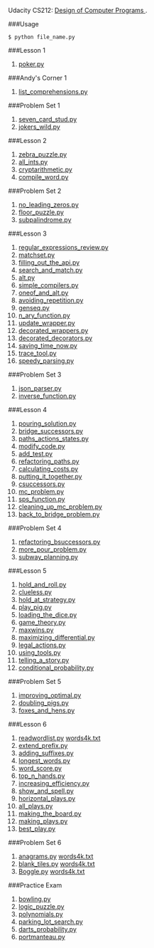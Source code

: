 Udacity CS212: [Design of Computer Programs
](https://www.udacity.com/course/design-of-computer-programs--cs212).

###Usage
```
$ python file_name.py
```

###Lesson 1
1. [poker.py](https://github.com/xRahn/Design-of-Computer-Programs/blob/master/lesson_1/poker.py)

###Andy's Corner 1
1. [list_comprehensions.py](https://github.com/xRahn/Design-of-Computer-Programs/blob/master/andy's_corner_1/list_comprehensions.py)

###Problem Set 1
1. [seven_card_stud.py](https://github.com/xRahn/Design-of-Computer-Programs/blob/master/problem_set_1/seven_card_stud.py)
2. [jokers_wild.py](https://github.com/xRahn/Design-of-Computer-Programs/blob/master/problem_set_1/jokers_wild.py)

###Lesson 2
1. [zebra_puzzle.py](https://github.com/xRahn/Design-of-Computer-Programs/blob/master/lesson_2/zebra_puzzle.py)
2. [all_ints.py](https://github.com/xRahn/Design-of-Computer-Programs/blob/master/lesson_2/all_ints.py)
3. [cryptarithmetic.py](https://github.com/xRahn/Design-of-Computer-Programs/blob/master/lesson_2/cryptarithmetic.py)
4. [compile_word.py](https://github.com/xRahn/Design-of-Computer-Programs/blob/master/lesson_2/compile_word.py)

###Problem Set 2
1. [no_leading_zeros.py](https://github.com/xRahn/Design-of-Computer-Programs/blob/master/problem_set_2/no_leading_zeros.py)
2. [floor_puzzle.py](https://github.com/xRahn/Design-of-Computer-Programs/blob/master/problem_set_2/floor_puzzle.py)
3. [subpalindrome.py](https://github.com/xRahn/Design-of-Computer-Programs/blob/master/problem_set_2/subpalindrome.py)

###Lesson 3
1. [regular_expressions_review.py](https://github.com/xRahn/Design-of-Computer-Programs/blob/master/lesson_3/regular_expressions_review.py)
2. [matchset.py](https://github.com/xRahn/Design-of-Computer-Programs/blob/master/lesson_3/matchset.py)
3. [filling_out_the_api.py](https://github.com/xRahn/Design-of-Computer-Programs/blob/master/lesson_3/filling_out_the_api.py)
4. [search_and_match.py](https://github.com/xRahn/Design-of-Computer-Programs/blob/master/lesson_3/search_and_match.py)
5. [alt.py](https://github.com/xRahn/Design-of-Computer-Programs/blob/master/lesson_3/alt.py)
6. [simple_compilers.py](https://github.com/xRahn/Design-of-Computer-Programs/blob/master/lesson_3/simple_compilers.py)
7. [oneof_and_alt.py](https://github.com/xRahn/Design-of-Computer-Programs/blob/master/lesson_3/oneof_and_alt.py)
8. [avoiding_repetition.py](https://github.com/xRahn/Design-of-Computer-Programs/blob/master/lesson_3/avoiding_repetition.py)
9. [genseq.py](https://github.com/xRahn/Design-of-Computer-Programs/blob/master/lesson_3/genseq.py)
10. [n_ary_function.py](https://github.com/xRahn/Design-of-Computer-Programs/blob/master/lesson_3/n_ary_function.py)
11. [update_wrapper.py](https://github.com/xRahn/Design-of-Computer-Programs/blob/master/lesson_3/update_wrapper.py)
12. [decorated_wrappers.py](https://github.com/xRahn/Design-of-Computer-Programs/blob/master/lesson_3/decorated_wrappers.py)
13. [decorated_decorators.py](https://github.com/xRahn/Design-of-Computer-Programs/blob/master/lesson_3/decorated_decorators.py)
14. [saving_time_now.py](https://github.com/xRahn/Design-of-Computer-Programs/blob/master/lesson_3/saving_time_now.py)
15. [trace_tool.py](https://github.com/xRahn/Design-of-Computer-Programs/blob/master/lesson_3/trace_tool.py)
16. [speedy_parsing.py](https://github.com/xRahn/Design-of-Computer-Programs/blob/master/lesson_3/speedy_parsing.py)

###Problem Set 3
1. [json_parser.py](https://github.com/xRahn/Design-of-Computer-Programs/blob/master/problem_set_3/json_parser.py)
2. [inverse_function.py](https://github.com/xRahn/Design-of-Computer-Programs/blob/master/problem_set_3/inverse_function.py)

###Lesson 4
1. [pouring_solution.py](https://github.com/xRahn/Design-of-Computer-Programs/blob/master/lesson_4/pouring_solution.py)
2. [bridge_successors.py](https://github.com/xRahn/Design-of-Computer-Programs/blob/master/lesson_4/bridge_successors.py)
3. [paths_actions_states.py](https://github.com/xRahn/Design-of-Computer-Programs/blob/master/lesson_4/paths_actions_states.py)
4. [modify_code.py](https://github.com/xRahn/Design-of-Computer-Programs/blob/master/lesson_4/modify_code.py)
5. [add_test.py](https://github.com/xRahn/Design-of-Computer-Programs/blob/master/lesson_4/add_test.py)
6. [refactoring_paths.py](https://github.com/xRahn/Design-of-Computer-Programs/blob/master/lesson_4/refactoring_paths.py)
7. [calculating_costs.py](https://github.com/xRahn/Design-of-Computer-Programs/blob/master/lesson_4/calculating_costs.py)
8. [putting_it_together.py](https://github.com/xRahn/Design-of-Computer-Programs/blob/master/lesson_4/putting_it_together.py)
9. [csuccessors.py](https://github.com/xRahn/Design-of-Computer-Programs/blob/master/lesson_4/csuccessors.py)
10. [mc_problem.py](https://github.com/xRahn/Design-of-Computer-Programs/blob/master/lesson_4/mc_problem.py)
11. [sps_function.py](https://github.com/xRahn/Design-of-Computer-Programs/blob/master/lesson_4/sps_function.py)
12. [cleaning_up_mc_problem.py](https://github.com/xRahn/Design-of-Computer-Programs/blob/master/lesson_4/cleaning_up_mc_problem.py)
13. [back_to_bridge_problem.py](https://github.com/xRahn/Design-of-Computer-Programs/blob/master/lesson_4/back_to_bridge_problem.py)

###Problem Set 4
1. [refactoring_bsuccessors.py](https://github.com/xRahn/Design-of-Computer-Programs/blob/master/problem_set_4/refactoring_bsuccessors.py)
2. [more_pour_problem.py](https://github.com/xRahn/Design-of-Computer-Programs/blob/master/problem_set_4/more_pour_problem.py)
3. [subway_planning.py](https://github.com/xRahn/Design-of-Computer-Programs/blob/master/problem_set_4/subway_planning.py)

###Lesson 5
1. [hold_and_roll.py](https://github.com/xRahn/Design-of-Computer-Programs/blob/master/lesson_5/hold_and_roll.py)
2. [clueless.py](https://github.com/xRahn/Design-of-Computer-Programs/blob/master/lesson_5/clueless.py)
3. [hold_at_strategy.py](https://github.com/xRahn/Design-of-Computer-Programs/blob/master/lesson_5/hold_at_strategy.py)
4. [play_pig.py](https://github.com/xRahn/Design-of-Computer-Programs/blob/master/lesson_5/play_pig.py)
5. [loading_the_dice.py](https://github.com/xRahn/Design-of-Computer-Programs/blob/master/lesson_5/loading_the_dice.py)
6. [game_theory.py](https://github.com/xRahn/Design-of-Computer-Programs/blob/master/lesson_5/game_theory.py)
7. [maxwins.py](https://github.com/xRahn/Design-of-Computer-Programs/blob/master/lesson_5/maxwins.py)
8. [maximizing_differential.py](https://github.com/xRahn/Design-of-Computer-Programs/blob/master/lesson_5/maximizing_differential.py)
9. [legal_actions.py](https://github.com/xRahn/Design-of-Computer-Programs/blob/master/lesson_5/legal_actions.py)
10. [using_tools.py](https://github.com/xRahn/Design-of-Computer-Programs/blob/master/lesson_5/using_tools.py)
11. [telling_a_story.py](https://github.com/xRahn/Design-of-Computer-Programs/blob/master/lesson_5/telling_a_story.py)
12. [conditional_probability.py](https://github.com/xRahn/Design-of-Computer-Programs/blob/master/lesson_5/conditional_probability.py)

###Problem Set 5
1. [improving_optimal.py](https://github.com/xRahn/Design-of-Computer-Programs/blob/master/problem_set_5/improving_optimal.py)
2. [doubling_pigs.py](https://github.com/xRahn/Design-of-Computer-Programs/blob/master/problem_set_5/doubling_pigs.py)
3. [foxes_and_hens.py](https://github.com/xRahn/Design-of-Computer-Programs/blob/master/problem_set_5/foxes_and_hens.py)

###Lesson 6
1. [readwordlist.py](https://github.com/xRahn/Design-of-Computer-Programs/blob/master/lesson_6/readwordlist.py) [words4k.txt](https://github.com/xRahn/Design-of-Computer-Programs/blob/master/lesson_6/words4k.txt)
2. [extend_prefix.py](https://github.com/xRahn/Design-of-Computer-Programs/blob/master/lesson_6/extend_prefix.py)
3. [adding_suffixes.py](https://github.com/xRahn/Design-of-Computer-Programs/blob/master/lesson_6/adding_suffixes.py)
4. [longest_words.py](https://github.com/xRahn/Design-of-Computer-Programs/blob/master/lesson_6/longest_words.py)
5. [word_score.py](https://github.com/xRahn/Design-of-Computer-Programs/blob/master/lesson_6/word_score.py)
6. [top_n_hands.py](https://github.com/xRahn/Design-of-Computer-Programs/blob/master/lesson_6/top_n_hands.py)
7. [increasing_efficiency.py](https://github.com/xRahn/Design-of-Computer-Programs/blob/master/lesson_6/increasing_efficiency.py)
8. [show_and_spell.py](https://github.com/xRahn/Design-of-Computer-Programs/blob/master/lesson_6/show_and_spell.py)
9. [horizontal_plays.py](https://github.com/xRahn/Design-of-Computer-Programs/blob/master/lesson_6/horizontal_plays.py)
10. [all_plays.py](https://github.com/xRahn/Design-of-Computer-Programs/blob/master/lesson_6/all_plays.py)
11. [making_the_board.py](https://github.com/xRahn/Design-of-Computer-Programs/blob/master/lesson_6/making_the_board.py)
12. [making_plays.py](https://github.com/xRahn/Design-of-Computer-Programs/blob/master/lesson_6/making_plays.py)
13. [best_play.py](https://github.com/xRahn/Design-of-Computer-Programs/blob/master/lesson_6/best_play.py)

###Problem Set 6
1. [anagrams.py](https://github.com/xRahn/Design-of-Computer-Programs/blob/master/problem_set_6/anagrams.py) [words4k.txt](https://github.com/xRahn/Design-of-Computer-Programs/blob/master/problem_set_6/words4k.txt)
2. [blank_tiles.py](https://github.com/xRahn/Design-of-Computer-Programs/blob/master/problem_set_6/blank_tiles.py) [words4k.txt](https://github.com/xRahn/Design-of-Computer-Programs/blob/master/problem_set_6/words4k.txt)
3. [Boggle.py](https://github.com/xRahn/Design-of-Computer-Programs/blob/master/problem_set_6/blank_tiles.py) [words4k.txt](https://github.com/xRahn/Design-of-Computer-Programs/blob/master/problem_set_6/words4k.txt)

###Practice Exam
1. [bowling.py](https://github.com/xRahn/Design-of-Computer-Programs/blob/master/practice_exam/bowling.py)
2. [logic_puzzle.py](https://github.com/xRahn/Design-of-Computer-Programs/blob/master/practice_exam/logic_puzzle.py)
3. [polynomials.py](https://github.com/xRahn/Design-of-Computer-Programs/blob/master/practice_exam/polynomials.py)
4. [parking_lot_search.py](https://github.com/xRahn/Design-of-Computer-Programs/blob/master/practice_exam/parking_lot_search.py)
5. [darts_probability.py](https://github.com/xRahn/Design-of-Computer-Programs/blob/master/practice_exam/darts_probability.py)
6. [portmanteau.py](https://github.com/xRahn/Design-of-Computer-Programs/blob/master/practice_exam/portmanteau.py)